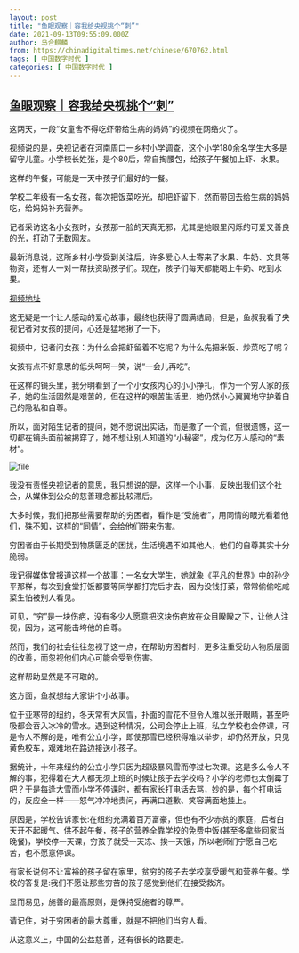 ```yaml
---
layout: post
title: "鱼眼观察｜容我给央视挑个“刺”"
date: 2021-09-13T09:55:09.000Z
author: 乌合麒麟
from: https://chinadigitaltimes.net/chinese/670762.html
tags: [ 中国数字时代 ]
categories: [ 中国数字时代 ]
---
```

<!--1631526909000-->
[鱼眼观察｜容我给央视挑个“刺”](https://chinadigitaltimes.net/chinese/670762.html)
------

<div>
<p>这两天，一段“女童舍不得吃虾带给生病的妈妈”的视频在网络火了。</p><p>视频说的是，央视记者在河南周口一乡村小学调查，这个小学180余名学生大多是留守儿童。小学校长姓张，是个80后，常自掏腰包，给孩子午餐加上虾、水果。</p><p>这样的午餐，可能是一天中孩子们最好的一餐。</p><p>学校二年级有一名女孩，每次把饭菜吃光，却把虾留下，然而带回去给生病的妈妈吃，给妈妈补充营养。</p><p>记者采访这名小女孩时，女孩那一脸的天真无邪，尤其是她眼里闪烁的可爱又善良的光，打动了无数网友。</p><p>最新消息说，这所乡村小学受到关注后，许多爱心人士寄来了水果、牛奶、文具等物资，还有人一对一帮扶资助孩子们。现在，孩子们每天都能喝上牛奶、吃到水果。</p><p><a href="https://v.qq.com/x/page/r3275a05dnh.html" title="视频地址">视频地址</a></p><p>这无疑是一个让人感动的爱心故事，最终也获得了圆满结局，但是，鱼叔我看了央视记者对女孩的提问，心还是猛地揪了一下。</p><p>视频中，记者问女孩：为什么会把虾留着不吃呢？为什么先把米饭、炒菜吃了呢？</p><p>女孩有点不好意思的低头呵呵一笑，说“一会儿再吃”。</p><p>在这样的镜头里，我分明看到了一个小女孩内心的小小挣扎，作为一个穷人家的孩子，她的生活固然是艰苦的，但在这样的艰苦生活里，她仍然小心翼翼地守护着自己的隐私和自尊。</p><p>所以，面对陌生记者的提问，她不愿说出实话，而是撒了一个谎，但很遗憾，这一切都在镜头面前被揭穿了，她不想让别人知道的“小秘密”，成为亿万人感动的“素材”。</p><p><img src="https://chinadigitaltimes.net/chinese/files/2021/09/image-1631524180910.png" alt="file" /></p><p>我没有责怪央视记者的意思，我只想说的是，这样一个小事，反映出我们这个社会，从媒体到公众的慈善理念都比较滞后。</p><p>大多时候，我们把那些需要帮助的穷困者，看作是“受施者”，用同情的眼光看着他们，殊不知，这样的“同情”，会给他们带来伤害。</p><p>穷困者由于长期受到物质匮乏的困扰，生活境遇不如其他人，他们的自尊其实十分脆弱。</p><p>我记得媒体曾报道这样一个故事：一名女大学生，她就象《平凡的世界》中的孙少平那样，每次到食堂打饭都要等同学都打完后才去，因为没钱打菜，常常偷偷吃咸菜生怕被别人看见。</p><p>可见，“穷”是一块伤疤，没有多少人愿意把这块伤疤放在众目睽睽之下，让他人注视，因为，这可能击垮他的自尊。</p><p>然而，我们的社会往往忽视了这一点，在帮助穷困者时，更多注重受助人物质层面的改善，而忽视他们内心可能会受到伤害。</p><p>这样帮助显然是不可取的。</p><p>这方面，鱼叔想给大家讲个小故事。</p><p>位于亚寒带的纽约，冬天常有大风雪，扑面的雪花不但令人难以张开眼睛，甚至呼吸都会吞入冰冷的雪水。遇到这种情况，公司会停止上班，私立学校也会停课，可是令人不解的是，唯有公立小学，即使那雪已经积得难以举步，却仍然开放，只见黄色校车，艰难地在路边接送小孩子。</p><p>据统计，十年来纽约的公立小学只因为超级暴风雪而停过七次课。这是多么令人不解的事，犯得着在大人都无须上班的时候让孩子去学校吗？小学的老师也太倒霉了吧？于是每逢大雪而小学不停课时，都有家长打电话去骂，妙的是，每个打电话的，反应全一样——怒气冲冲地责问，再满口道歉、笑容满面地挂上。</p><p>原因是，学校告诉家长:在纽约充满着百万富豪，但也有不少赤贫的家庭，后者白天开不起暖气、供不起午餐，孩子的营养全靠学校的免费中饭(甚至多拿些回家当晚餐)，学校停一天课，穷孩子就受一天冻、挨一天饿，所以老师们宁愿自己吃苦，也不愿意停课。</p><p>有家长说何不让富裕的孩子留在家里，贫穷的孩子去学校享受暖气和营养午餐。学校的答复是:我们不愿让那些穷苦的孩子感觉到他们在接受救济。</p><p>显而易见，施善的最高原则，是保持受施者的尊严。</p><p>请记住，对于穷困者的最大尊重，就是不把他们当穷人看。</p><p>从这意义上，中国的公益慈善，还有很长的路要走。</p>
</div>
